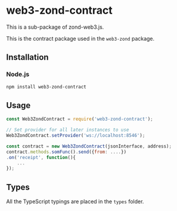 # web3-zond-contract


This is a sub-package of zond-web3.js.

This is the contract package used in the `web3-zond` package.


## Installation

### Node.js

```bash
npm install web3-zond-contract
```

## Usage

```js
const Web3ZondContract = require('web3-zond-contract');

// Set provider for all later instances to use
Web3ZondContract.setProvider('ws://localhost:8546');

const contract = new Web3ZondContract(jsonInterface, address);
contract.methods.somFunc().send({from: ....})
.on('receipt', function(){
    ...
});
```


## Types

All the TypeScript typings are placed in the `types` folder.

